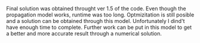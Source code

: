 Final solution was obtained throught ver 1.5 of the code. Even though the propagation model works, runtime was too long. Optmizitation is still posible and a solution can be obtained through this model. Unfortunately I dind't have enough time to complete. Further work can be put in this model to get a better and more accurate result through a numerical solution.